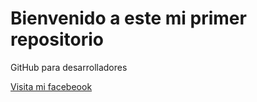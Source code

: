 # Bienvenido a este mi primer repositorio 

GitHub para desarrolladores 

[Visita mi facebeook](https://www.facebook.com/santiago.pedraza.737448)
